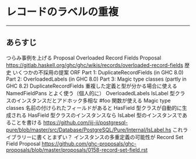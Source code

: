 # レコードのラベルの重複

----

## あらすじ

つらみ事例を上げる
Proposal
  Overloaded Record Fields Proposal
  https://gitlab.haskell.org/ghc/ghc/wikis/records/overloaded-record-fields
歴史
  いくつかの不採用の提案
  ORF 
    Part 1: DuplicateRecordFields (in GHC 8.0)
    Part 2: OverloadedLabels (in GHC 8.0)
    Part 3: Magic type classes (partly in GHC 8.2)
DuplicateRecordFields
  重複した定義と型が分かる場合に使える
  NamedFieldPans とよく使う（個人的に）
OverloadedLabels
  IsLabel 型クラスのインスタンスだとアドホック多相な #foo 関数が使える
Magic type classes
  名前の付けられたフィールドがあると HasField 型クラスが自動的に生成される
  HasField 型クラスのインスタンスなら IsLabel 型のインスタンスであることを書ける
    https://github.com/iij-ii/postgresql-pure/blob/master/src/Database/PostgreSQL/Pure/Internal/IsLabel.hs
      これライブラリーに書くとまずい？
        インスタンスの多重定義の可能性が
Record Set Field Proposal
  https://github.com/ghc-proposals/ghc-proposals/blob/master/proposals/0158-record-set-field.rst

